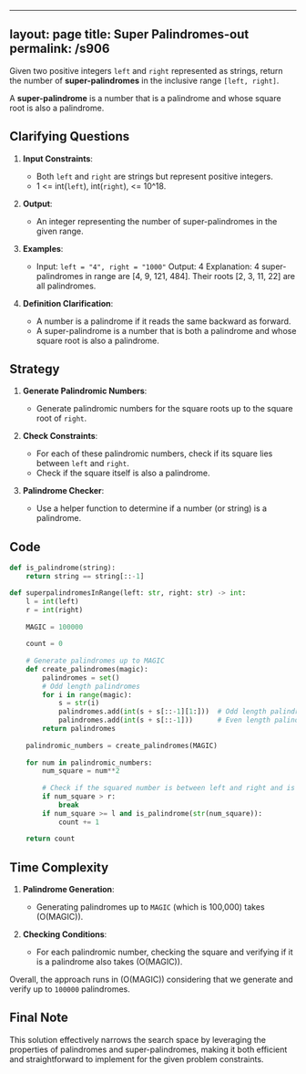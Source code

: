 
---
layout: page
title:  Super Palindromes-out
permalink: /s906
---

Given two positive integers `left` and `right` represented as strings, return the number of **super-palindromes** in the inclusive range `[left, right]`. 

A **super-palindrome** is a number that is a palindrome and whose square root is also a palindrome.

## Clarifying Questions

1. **Input Constraints**:
   - Both `left` and `right` are strings but represent positive integers.
   - 1 <= int(`left`), int(`right`), <= 10^18.
   
2. **Output**:
   - An integer representing the number of super-palindromes in the given range.

3. **Examples**:
   - Input: `left = "4", right = "1000"`
     Output: 4
     Explanation: 4 super-palindromes in range are [4, 9, 121, 484]. Their roots [2, 3, 11, 22] are all palindromes.

4. **Definition Clarification**:
   - A number is a palindrome if it reads the same backward as forward.
   - A super-palindrome is a number that is both a palindrome and whose square root is also a palindrome.

## Strategy

1. **Generate Palindromic Numbers**:
   - Generate palindromic numbers for the square roots up to the square root of `right`.

2. **Check Constraints**:
   - For each of these palindromic numbers, check if its square lies between `left` and `right`.
   - Check if the square itself is also a palindrome.

3. **Palindrome Checker**:
   - Use a helper function to determine if a number (or string) is a palindrome.

## Code

```python
def is_palindrome(string):
    return string == string[::-1]

def superpalindromesInRange(left: str, right: str) -> int:
    l = int(left)
    r = int(right)
    
    MAGIC = 100000
    
    count = 0
    
    # Generate palindromes up to MAGIC
    def create_palindromes(magic):
        palindromes = set()
        # Odd length palindromes
        for i in range(magic):
            s = str(i)
            palindromes.add(int(s + s[::-1][1:]))  # Odd length palindrome i, ii, iii, etc
            palindromes.add(int(s + s[::-1]))      # Even length palindrome ii, iv, vi, etc
        return palindromes
    
    palindromic_numbers = create_palindromes(MAGIC)
    
    for num in palindromic_numbers:
        num_square = num**2
        
        # Check if the squared number is between left and right and is a palindrome
        if num_square > r:
            break
        if num_square >= l and is_palindrome(str(num_square)):
            count += 1
    
    return count
```

## Time Complexity

1. **Palindrome Generation**: 
   - Generating palindromes up to `MAGIC` (which is 100,000) takes \(O(MAGIC)\).

2. **Checking Conditions**: 
   - For each palindromic number, checking the square and verifying if it is a palindrome also takes \(O(MAGIC)\).

Overall, the approach runs in \(O(MAGIC)\) considering that we generate and verify up to `100000` palindromes.

## Final Note

This solution effectively narrows the search space by leveraging the properties of palindromes and super-palindromes, making it both efficient and straightforward to implement for the given problem constraints.